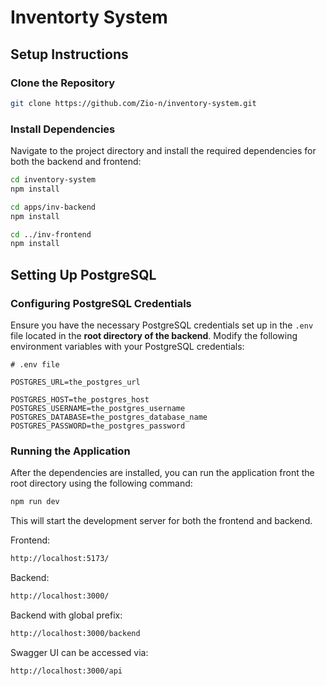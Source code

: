 # Inventorty System

## Setup Instructions

### Clone the Repository

```bash
git clone https://github.com/Zio-n/inventory-system.git
```
### Install Dependencies

Navigate to the project directory and install the required dependencies for both the backend and frontend:

```bash
cd inventory-system
npm install

cd apps/inv-backend
npm install

cd ../inv-frontend
npm install
```

## Setting Up PostgreSQL

### Configuring PostgreSQL Credentials

Ensure you have the necessary PostgreSQL credentials set up in the `.env` file located in the **root directory of the backend**. Modify the following environment variables with your PostgreSQL credentials:

```dotenv
# .env file

POSTGRES_URL=the_postgres_url

POSTGRES_HOST=the_postgres_host
POSTGRES_USERNAME=the_postgres_username
POSTGRES_DATABASE=the_postgres_database_name
POSTGRES_PASSWORD=the_postgres_password

```

### Running the Application
After the dependencies are installed, you can run the application front the root directory using the following command:
```bash
npm run dev
```

This will start the development server for both the frontend and backend.

Frontend: 
```bash
http://localhost:5173/ 
```

Backend: 
```bash
http://localhost:3000/
```

Backend with global prefix: 
```bash
http://localhost:3000/backend
```
Swagger UI can be accessed via: 
```bash
http://localhost:3000/api
```
